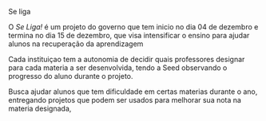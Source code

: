 Se liga

 O *Se Liga!* é um projeto do governo que tem inicio no dia 04 de dezembro
e termina no dia 15 de dezembro, que visa intensificar o ensino para ajudar 
alunos na recuperação da aprendizagem

 Cada instituiçao tem a autonomia de decidir quais professores designar para 
cada materia a ser desenvolvida, tendo a Seed observando o progresso do aluno
durante o projeto.

 Busca ajudar alunos que tem dificuldade em certas materias durante o ano,
entregando projetos que podem ser usados para melhorar sua nota na materia designada,
